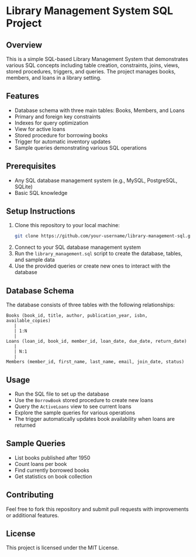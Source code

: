 # Library Management System SQL Project

## Overview
This is a simple SQL-based Library Management System that demonstrates various SQL concepts including table creation, constraints, joins, views, stored procedures, triggers, and queries. The project manages books, members, and loans in a library setting.

## Features
- Database schema with three main tables: Books, Members, and Loans
- Primary and foreign key constraints
- Indexes for query optimization
- View for active loans
- Stored procedure for borrowing books
- Trigger for automatic inventory updates
- Sample queries demonstrating various SQL operations

## Prerequisites
- Any SQL database management system (e.g., MySQL, PostgreSQL, SQLite)
- Basic SQL knowledge

## Setup Instructions
1. Clone this repository to your local machine:
   ```bash
   git clone https://github.com/your-username/library-management-sql.git
   ```
2. Connect to your SQL database management system
3. Run the `library_management.sql` script to create the database, tables, and sample data
4. Use the provided queries or create new ones to interact with the database

## Database Schema
The database consists of three tables with the following relationships:

```
Books (book_id, title, author, publication_year, isbn, available_copies)
   |
   | 1:N
   |
Loans (loan_id, book_id, member_id, loan_date, due_date, return_date)
   |
   | N:1
   |
Members (member_id, first_name, last_name, email, join_date, status)
```

## Usage
- Run the SQL file to set up the database
- Use the `BorrowBook` stored procedure to create new loans
- Query the `ActiveLoans` view to see current loans
- Explore the sample queries for various operations
- The trigger automatically updates book availability when loans are returned

## Sample Queries
- List books published after 1950
- Count loans per book
- Find currently borrowed books
- Get statistics on book collection

## Contributing
Feel free to fork this repository and submit pull requests with improvements or additional features.

## License
This project is licensed under the MIT License.
